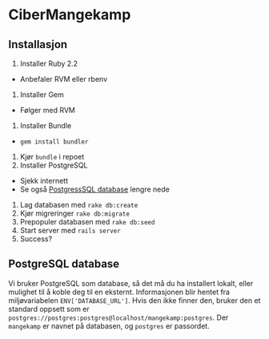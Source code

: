 # CiberMangekamp

## Installasjon
1. Installer Ruby 2.2
 * Anbefaler RVM eller rbenv
1. Installer Gem
 * Følger med RVM
1. Installer Bundle
 * `gem install bundler`
1. Kjør `bundle` i repoet
1. Installer PostgreSQL
 * Sjekk internett
 * Se også [PostgressSQL database](#postgresql-database) lengre nede
1. Lag databasen med `rake db:create`
1. Kjør migreringer `rake db:migrate`
1. Prepopuler databasen med `rake db:seed`
1. Start server med `rails server`
1. Success?

## PostgreSQL database
Vi bruker PostgreSQL som database, så det må du ha installert lokalt, eller mulighet til å koble deg til en eksternt.
Informasjonen blir hentet fra miljøvariabelen `ENV['DATABASE_URL']`. Hvis den ikke finner den, bruker den et standard oppsett som er `postgres://postgres:postgres@localhost/mangekamp:postgres`. Der `mangekamp` er navnet på databasen, og `postgres` er passordet.
